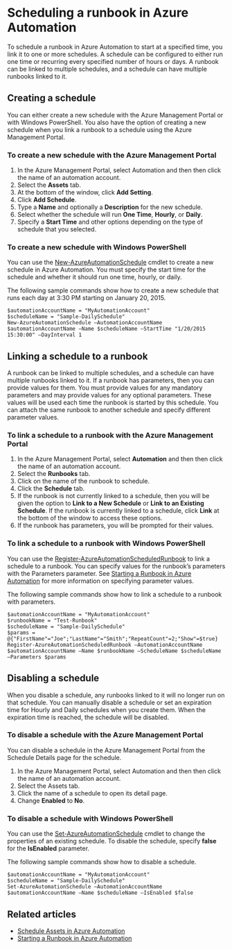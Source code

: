 <properties 
   pageTitle="Scheduling a runbook in Azure Automation"
   description="Describes how to create a schedule in Azure Automation so that you can automatically start a runbook at a particular time or on a recurring schedule."
   services="automation"
   documentationCenter=""
   authors="bwren"
   manager="stevenka"
   editor="tysonn" />
<tags 
   ms.service="automation"
   ms.devlang="na"
   ms.topic="article"
   ms.tgt_pltfrm="na"
   ms.workload="infrastructure-services"
   ms.date="03/30/2015"
   ms.author="bwren" />

# Scheduling a runbook in Azure Automation

To schedule a runbook in Azure Automation to start at a specified time, you link it to one or more schedules. A schedule can be configured to either run one time or recurring every specified number of hours or days. A runbook can be linked to multiple schedules, and a schedule can have multiple runbooks linked to it.

## Creating a schedule

You can either create a new schedule with the Azure Management Portal or with Windows PowerShell. You also have the option of creating a new schedule when you link a runbook to a schedule using the Azure Management Portal.

### To create a new schedule with the Azure Management Portal

1. In the Azure Management Portal, select Automation and then then click the name of an automation account.
1. Select the **Assets** tab.
1. At the bottom of the window, click **Add Setting**.
1. Click **Add Schedule**.
1. Type a **Name** and optionally a **Description** for the new schedule.
1. Select whether the schedule will run **One Time**, **Hourly**, or **Daily**.
1. Specify a **Start Time** and other options depending on the type of schedule that you selected.

### To create a new schedule with Windows PowerShell

You can use the [New-AzureAutomationSchedule](http://msdn.microsoft.com/library/azure/dn690271.aspx) cmdlet to create a new schedule in Azure Automation. You must specify the start time for the schedule and whether it should run one time, hourly, or daily.

The following sample commands show how to create a new schedule that runs each day at 3:30 PM starting on January 20, 2015.

	$automationAccountName = "MyAutomationAccount"
	$scheduleName = "Sample-DailySchedule"
	New-AzureAutomationSchedule –AutomationAccountName $automationAccountName –Name $scheduleName –StartTime "1/20/2015 15:30:00" –DayInterval 1

## Linking a schedule to a runbook

A runbook can be linked to multiple schedules, and a schedule can have multiple runbooks linked to it. If a runbook has parameters, then you can provide values for them. You must provide values for any mandatory parameters and may provide values for any optional parameters.  These values will be used each time the runbook is started by this schedule.  You can attach the same runbook to another schedule and specify different parameter values.

### To link a schedule to a runbook with the Azure Management Portal

1. In the Azure Management Portal, select **Automation** and then then click the name of an automation account.
1. Select the **Runbooks** tab.
1. Click on the name of the runbook to schedule.
1. Click the **Schedule** tab.
2. If the runbook is not currently linked to a schedule, then you will be given the option to **Link to a New Schedule** or **Link to an Existing Schedule**.  If the runbook is currently linked to a schedule, click **Link** at the bottom of the window to access these options.
1. If the runbook has parameters, you will be prompted for their values.  

### To link a schedule to a runbook with Windows PowerShell

You can use the [Register-AzureAutomationScheduledRunbook](http://msdn.microsoft.com/library/azure/dn690265.aspx) to link a schedule to a runbook. You can specify values for the runbook’s parameters with the Parameters parameter. See [Starting a Runbook in Azure Automation](automation-starting-a-runbook.md) for more information on specifying parameter values.

The following sample commands show how to link a schedule to a runbook with parameters.

	$automationAccountName = "MyAutomationAccount"
	$runbookName = "Test-Runbook"
	$scheduleName = "Sample-DailySchedule"
	$params = @{"FirstName"="Joe";"LastName"="Smith";"RepeatCount"=2;"Show"=$true}
	Register-AzureAutomationScheduledRunbook –AutomationAccountName $automationAccountName –Name $runbookName –ScheduleName $scheduleName –Parameters $params

## Disabling a schedule

When you disable a schedule, any runbooks linked to it will no longer run on that schedule. You can manually disable a schedule or set an expiration time for Hourly and Daily schedules when you create them. When the expiration time is reached, the schedule will be disabled.

### To disable a schedule with the Azure Management Portal

You can disable a schedule in the Azure Management Portal from the Schedule Details page for the schedule.

1. In the Azure Management Portal, select Automation and then then click the name of an automation account.
1. Select the Assets tab.
1. Click the name of a schedule to open its detail page.
2. Change **Enabled** to **No**.

### To disable a schedule with Windows PowerShell

You can use the [Set-AzureAutomationSchedule](http://msdn.microsoft.com/library/azure/dn690270.aspx) cmdlet to change the properties of an existing schedule. To disable the schedule, specify **false** for the **IsEnabled** parameter.

The following sample commands show how to disable a schedule.

	$automationAccountName = "MyAutomationAccount"
	$scheduleName = "Sample-DailySchedule"
	Set-AzureAutomationSchedule –AutomationAccountName $automationAccountName –Name $scheduleName –IsEnabled $false

## Related articles

- [Schedule Assets in Azure Automation](http://msdn.microsoft.com/library/azure/dn940016.aspx)
- [Starting a Runbook in Azure Automation](automation-starting-a-runbook.md)
